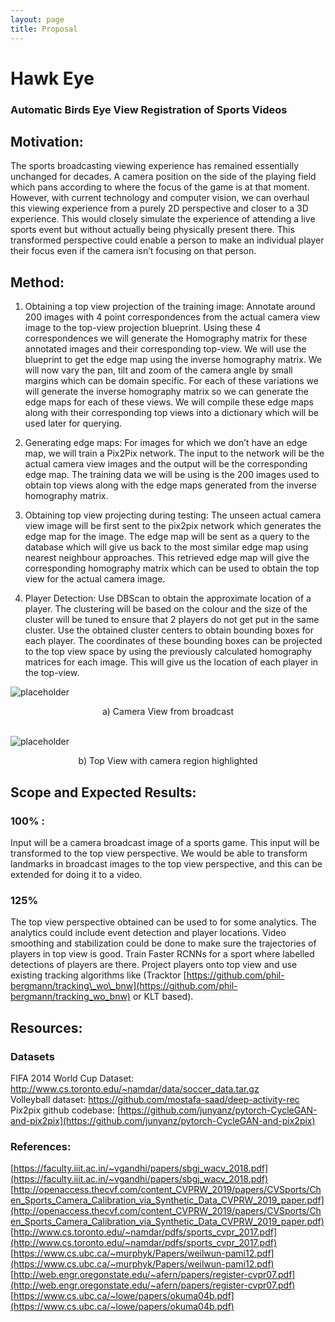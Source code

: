 ```yaml
---
layout: page
title: Proposal
---
```


# Hawk Eye
### Automatic Birds Eye View Registration of Sports Videos

## Motivation:
The sports broadcasting viewing experience has remained essentially unchanged for decades. A camera position on the side of the playing field which pans according to where the focus of the game is at that moment. However, with current technology and computer vision, we can overhaul this viewing experience from a purely 2D perspective and closer to a 3D experience. This would closely simulate the experience of attending a live sports event but without actually being physically present there. This transformed perspective could enable a person to make an individual player their focus even if the camera isn’t focusing on that person. 

## Method:


1. Obtaining a top view projection of the training image:
Annotate around 200 images with 4 point correspondences from the actual camera view image to the top-view projection blueprint.
Using these 4 correspondences we will generate the Homography matrix for these annotated images and their corresponding top-view.
We will use the blueprint to get the edge map using the inverse homography matrix.
We will now vary the pan, tilt and zoom of the camera angle by small margins which can be domain specific. For each of these variations we will generate the inverse homography matrix so we can generate the edge maps for each of these views.
We will compile these edge maps along with their corresponding top views into a dictionary which will be used later for querying.

2. Generating edge maps:
For images for which we don’t have an edge map, we will train a Pix2Pix network.
The input to the network will be the actual camera view images and the output will be the corresponding edge map. The training data we will be using is the 200 images used to obtain top views along with the edge maps generated from the inverse homography matrix. 

3. Obtaining top view projecting during testing:
The unseen actual camera view image will be first sent to the pix2pix network which generates the edge map for the image.
The edge map will be sent as a query to the database which will give us back to the most similar edge map using nearest neighbour approaches.
This retrieved edge map will give the corresponding homography matrix which can be used to obtain the top view for the actual camera image.

4. Player Detection:
Use DBScan to obtain the approximate location of a player. The clustering will be based on the colour and the size of the cluster will be tuned to ensure that 2 players do not get put in the same cluster.
Use the obtained cluster centers to obtain bounding boxes for each player.
The coordinates of these bounding boxes can be projected to the top view space by using the previously calculated homography matrices for each image. This will give us the location of each player in the top-view.


![placeholder]({{site.baseurl}}/public/camera_view.jpg "Camera View")
<center>a) Camera View from broadcast</center>  
<br/>

![placeholder]({{site.baseurl}}/public/top_view.png "Top View")
<center>b) Top View with camera region highlighted</center>

## Scope and Expected Results:

### 100% :
Input will be a camera broadcast image of a sports game.
This input will be transformed to the top view perspective.
We would be able to transform landmarks in broadcast images to the top view perspective, and this can be extended for doing it to a video.

### 125%
The top view perspective obtained can be used to for some analytics. The analytics could include event detection and player locations.
Video smoothing and stabilization could be done to make sure the trajectories of players in top view is good.
Train Faster RCNNs for a sport where labelled detections of players are there. Project players onto top view and use existing tracking algorithms like (Tracktor [https://github.com/phil-bergmann/tracking\_wo\_bnw](https://github.com/phil-bergmann/tracking_wo_bnw) or KLT based).

## Resources:
### Datasets
FIFA 2014 World Cup Dataset: [http://www.cs.toronto.edu/~namdar/data/soccer_data.tar.gz ](http://www.cs.toronto.edu/~namdar/data/soccer_data.tar.gz )  
Volleyball dataset: [https://github.com/mostafa-saad/deep-activity-rec ](https://github.com/mostafa-saad/deep-activity-rec )  
Pix2pix github codebase: [https://github.com/junyanz/pytorch-CycleGAN-and-pix2pix](https://github.com/junyanz/pytorch-CycleGAN-and-pix2pix)


### References:
[https://faculty.iiit.ac.in/~vgandhi/papers/sbgj_wacv_2018.pdf](https://faculty.iiit.ac.in/~vgandhi/papers/sbgj_wacv_2018.pdf)  
[http://openaccess.thecvf.com/content_CVPRW_2019/papers/CVSports/Chen_Sports_Camera_Calibration_via_Synthetic_Data_CVPRW_2019_paper.pdf](http://openaccess.thecvf.com/content_CVPRW_2019/papers/CVSports/Chen_Sports_Camera_Calibration_via_Synthetic_Data_CVPRW_2019_paper.pdf)  
[http://www.cs.toronto.edu/~namdar/pdfs/sports_cvpr_2017.pdf](http://www.cs.toronto.edu/~namdar/pdfs/sports_cvpr_2017.pdf)  
[https://www.cs.ubc.ca/~murphyk/Papers/weilwun-pami12.pdf](https://www.cs.ubc.ca/~murphyk/Papers/weilwun-pami12.pdf)  
[http://web.engr.oregonstate.edu/~afern/papers/register-cvpr07.pdf](http://web.engr.oregonstate.edu/~afern/papers/register-cvpr07.pdf)  
[https://www.cs.ubc.ca/~lowe/papers/okuma04b.pdf](https://www.cs.ubc.ca/~lowe/papers/okuma04b.pdf)

